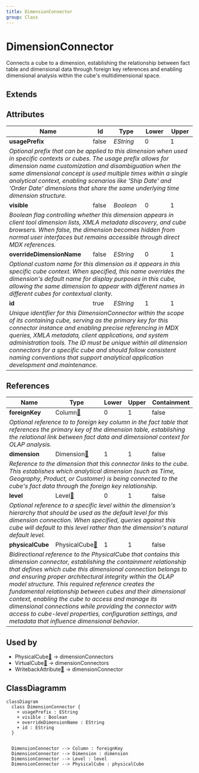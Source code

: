 ```yaml
---
title: DimensionConnector
group: Class
---
```


# DimensionConnector<a name="class-dimensionconnector"></a>

Connects a cube to a dimension, establishing the relationship between fact table and dimensional data through foreign key references and enabling dimensional analysis within the cube's multidimensional space.
## Extends

## Attributes

<table>
  <thead>
    <tr>
      <th>Name</th>
      <th>Id</th>
      <th>Type</th>
      <th>Lower</th>
      <th>Upper</th>
    </tr>
  </thead>
  <tbody>
    <tr>
      <td><strong>usagePrefix</strong></td>
      <td>false</td>
      <td><em>EString</em></td>
      <td>0</td>
      <td>1</td>
    </tr>
    <tr>
      <td colspan="5"><em>Optional prefix that can be applied to this dimension when used in specific contexts or cubes. The usage prefix allows for dimension name customization and disambiguation when the same dimensional concept is used multiple times within a single analytical context, enabling scenarios like 'Ship Date' and 'Order Date' dimensions that share the same underlying time dimension structure.</em></td>
    </tr>
    <tr>
      <td><strong>visible</strong></td>
      <td>false</td>
      <td><em>Boolean</em></td>
      <td>0</td>
      <td>1</td>
    </tr>
    <tr>
      <td colspan="5"><em>Boolean flag controlling whether this dimension appears in client tool dimension lists, XMLA metadata discovery, and cube browsers. When false, the dimension becomes hidden from normal user interfaces but remains accessible through direct MDX references.</em></td>
    </tr>
    <tr>
      <td><strong>overrideDimensionName</strong></td>
      <td>false</td>
      <td><em>EString</em></td>
      <td>0</td>
      <td>1</td>
    </tr>
    <tr>
      <td colspan="5"><em>Optional custom name for this dimension as it appears in this specific cube context. When specified, this name overrides the dimension's default name for display purposes in this cube, allowing the same dimension to appear with different names in different cubes for contextual clarity.</em></td>
    </tr>
    <tr>
      <td><strong>id</strong></td>
      <td>true</td>
      <td><em>EString</em></td>
      <td>1</td>
      <td>1</td>
    </tr>
    <tr>
      <td colspan="5"><em>Unique identifier for this DimensionConnector within the scope of its containing cube, serving as the primary key for this connector instance and enabling precise referencing in MDX queries, XMLA metadata, client applications, and system administration tools. The ID must be unique within all dimension connectors for a specific cube and should follow consistent naming conventions that support analytical application development and maintenance.</em></td>
    </tr>
  </tbody>
</table>

## References

<table>
  <thead>
    <tr>
      <th>Name</th>
      <th>Type</th>
      <th>Lower</th>
      <th>Upper</th>
      <th>Containment</th>
    </tr>
  </thead>
  <tbody>
    <tr>
      <td><strong>foreignKey</strong></td>
      <td>Column<a href="./class-Column">🔗</a></td>
      <td>0</td>
      <td>1</td>
      <td>false</td>
    </tr>
    <tr>
      <td colspan="5"><em>Optional reference to  to foreign key column in the fact table that references the primary key of the dimension table, establishing the relational link between fact data and dimensional context for OLAP analysis.</em></td>
    </tr>
    <tr>
      <td><strong>dimension</strong></td>
      <td>Dimension<a href="./class-Dimension">🔗</a></td>
      <td>1</td>
      <td>1</td>
      <td>false</td>
    </tr>
    <tr>
      <td colspan="5"><em>Reference to the dimension that this connector links to the cube. This establishes which analytical dimension (such as Time, Geography, Product, or Customer) is being connected to the cube's fact data through the foreign key relationship.</em></td>
    </tr>
    <tr>
      <td><strong>level</strong></td>
      <td>Level<a href="./class-Level">🔗</a></td>
      <td>0</td>
      <td>1</td>
      <td>false</td>
    </tr>
    <tr>
      <td colspan="5"><em>Optional reference to a specific level within the dimension's hierarchy that should be used as the default level for this dimension connection. When specified, queries against this cube will default to this level rather than the dimension's natural default level.</em></td>
    </tr>
    <tr>
      <td><strong>physicalCube</strong></td>
      <td>PhysicalCube<a href="./class-PhysicalCube">🔗</a></td>
      <td>1</td>
      <td>1</td>
      <td>false</td>
    </tr>
    <tr>
      <td colspan="5"><em>Bidirectional reference to the PhysicalCube that contains this dimension connector, establishing the containment relationship that defines which cube this dimensional connection belongs to and ensuring proper architectural integrity within the OLAP model structure. This required reference creates the fundamental relationship between cubes and their dimensional context, enabling the cube to access and manage its dimensional connections while providing the connector with access to cube-level properties, configuration settings, and metadata that influence dimensional behavior.</em></td>
    </tr>
  </tbody>
</table>



## Used by

- PhysicalCube[🔗](./class-PhysicalCube) → dimensionConnectors
- VirtualCube[🔗](./class-VirtualCube) → dimensionConnectors
- WritebackAttribute[🔗](./class-WritebackAttribute) → dimensionConnector

## ClassDiagramm

```mermaid
classDiagram
  class DimensionConnector {
    + usagePrefix : EString
    + visible : Boolean
    + overrideDimensionName : EString
    + id : EString
  }


  DimensionConnector --> Column : foreignKey
  DimensionConnector --> Dimension : dimension
  DimensionConnector --> Level : level
  DimensionConnector --> PhysicalCube : physicalCube

```
